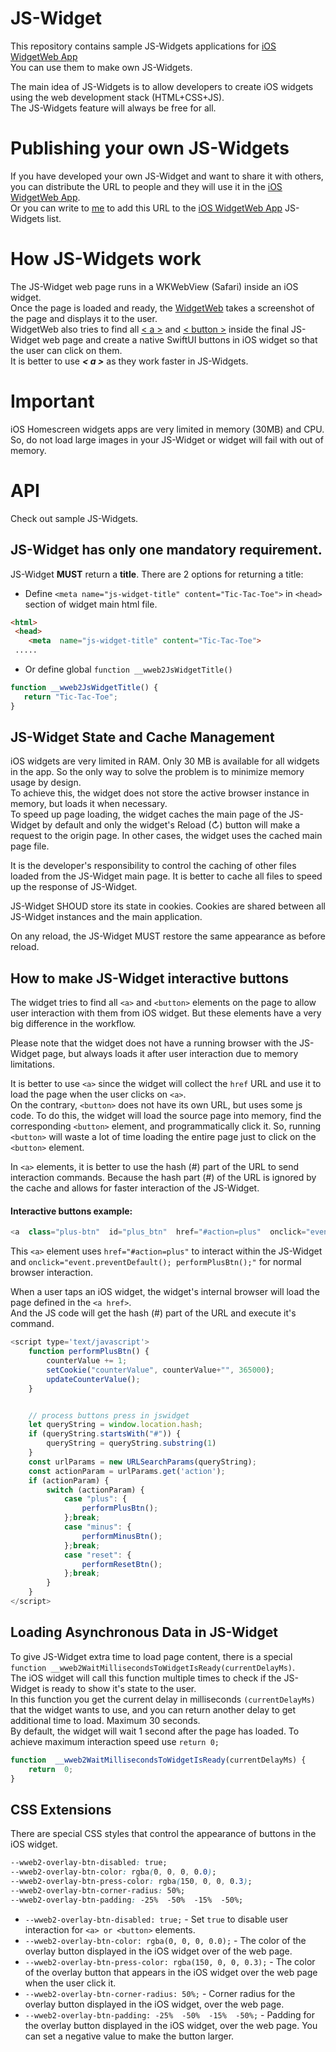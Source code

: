 # JS-Widget
This repository contains sample JS-Widgets applications for [iOS WidgetWeb App](https://apps.apple.com/app/widget-web/id1522169352)  
You can use them to make own JS-Widgets.

The main idea of ​​JS-Widgets is to allow developers to create iOS widgets using the web development stack (HTML+CSS+JS).  
The JS-Widgets feature will always be free for all.

# Publishing your own JS-Widgets

If you have developed your own JS-Widget and want to share it with others, you can distribute the URL to people and they will use it in the [iOS WidgetWeb App](https://apps.apple.com/app/widget-web/id1522169352).  
Or you can write to [me](mailto:supporrt.vitalek.app@gmail.com) to add this URL to the [iOS WidgetWeb App](https://apps.apple.com/app/widget-web/id1522169352) JS-Widgets list.

# How JS-Widgets work

The JS-Widget web page runs in a WKWebView (Safari) inside an iOS widget.  
Once the page is loaded and ready, the [WidgetWeb](https://apps.apple.com/app/widget-web/id1522169352) takes a screenshot of the page and displays it to the user.  
WidgetWeb also tries to find all [< a >](https://developer.mozilla.org/en-US/docs/Web/HTML/Element/a) and [< button >](https://developer.mozilla.org/en-US/docs/Web/HTML/Element/button) inside the final JS-Widget web page and create a native SwiftUI buttons in iOS widget so that the user can click on them.  
It is better to use ***< a >*** as they work faster in JS-Widgets.

# Important
iOS Homescreen widgets apps are very limited in memory (30MB) and CPU.  
So, do not load large images in your JS-Widget or widget will fail with out of memory.

# API

Check out sample JS-Widgets.

## JS-Widget has only one mandatory requirement.
JS-Widget **MUST** return a **title**. There are 2 options for returning a title:
 
 - Define `<meta name="js-widget-title" content="Tic-Tac-Toe">` in `<head>` section of widget main html file.
 ```html 
<html>
  <head>
     <meta  name="js-widget-title" content="Tic-Tac-Toe">
  .....
 ```
 - Or define global `function __wweb2JsWidgetTitle()`
 ```js
function __wweb2JsWidgetTitle() {
	return "Tic-Tac-Toe";
}
```

## JS-Widget State and Cache Management

iOS widgets are very limited in RAM. Only 30 MB is available for all widgets in the app. 
So the only way to solve the problem is to minimize memory usage by design.  
To achieve this, the widget does not store the active browser instance in memory, but loads it when necessary.  
To speed up page loading, the widget caches the main page of the JS-Widget by default and only the widget's Reload (↻) button will make a request to the origin page. 
In other cases, the widget uses the cached main page file.

It is the developer's responsibility to control the caching of other files loaded from the JS-Widget main page. It is better to cache all files to speed up the response of JS-Widget.

JS-Widget SHOUD store its state in cookies. Cookies are shared between all JS-Widget instances and the main application.

On any reload, the JS-Widget MUST restore the same appearance as before reload.


## How to make JS-Widget interactive buttons

The widget tries to find all `<a>` and `<button>` elements on the page to allow user interaction with them from iOS widget. But these elements have a very big difference in the workflow.

Please note that the widget does not have a running browser with the JS-Widget page, but always loads it after user interaction due to memory limitations.

It is better to use `<a>` since the widget will collect the `href` URL and use it to load the page when the user clicks on `<a>`.  
On the contrary, `<button>` does not have its own URL, but uses some js code. To do this, the widget will load the source page into memory, find the corresponding `<button>` element, and programmatically click it. So, running `<button>` will waste a lot of time loading the entire page just to click on the `<button>` element.

In `<a>` elements, it is better to use the hash (#) part of the URL to send interaction commands. Because the hash part (#) of the URL is ignored by the cache and allows for faster interaction of the JS-Widget.

#### Interactive buttons example:
```js
<a  class="plus-btn"  id="plus_btn"  href="#action=plus"  onclick="event.preventDefault(); performPlusBtn();">+</a>
```
This `<a>` element uses `href="#action=plus"` to interact within the JS-Widget and `onclick="event.preventDefault(); performPlusBtn();"` for normal browser interaction.

When a user taps an iOS widget, the widget's internal browser will load the page defined in the `<a href>`.  
And the JS code will get the hash (#) part of the URL and execute it's command.

```js
<script type='text/javascript'>
    function performPlusBtn() {
        counterValue += 1;
        setCookie("counterValue", counterValue+"", 365000);
        updateCounterValue();
    }


    // process buttons press in jswidget
    let queryString = window.location.hash;
    if (queryString.startsWith("#")) {
        queryString = queryString.substring(1)
    }
    const urlParams = new URLSearchParams(queryString);
    const actionParam = urlParams.get('action');
    if (actionParam) {
        switch (actionParam) {
            case "plus": {
                performPlusBtn();
            };break;
            case "minus": {
                performMinusBtn();
            };break;
            case "reset": {
                performResetBtn();
            };break;
        }
    }
</script>
```

## Loading Asynchronous Data in JS-Widget

To give JS-Widget extra time to load page content, there is a special `function __wweb2WaitMillisecondsToWidgetIsReady(currentDelayMs)`.  
The iOS widget will call this function multiple times to check if the JS-Widget is ready to show it's state to the user.  
In this function you get the current delay in milliseconds `(currentDelayMs)` that the widget wants to use, and you can return another delay to get additional time to load. Maximum 30 seconds.  
By default, the widget will wait 1 second after the page has loaded. To achieve maximum interaction speed use `return 0;`

```js
function  __wweb2WaitMillisecondsToWidgetIsReady(currentDelayMs) {
    return  0;
}
```


## CSS Extensions

There are special CSS styles that control the appearance of buttons in the iOS widget.
```css
--wweb2-overlay-btn-disabled: true;
--wweb2-overlay-btn-color: rgba(0, 0, 0, 0.0);
--wweb2-overlay-btn-press-color: rgba(150, 0, 0, 0.3);
--wweb2-overlay-btn-corner-radius: 50%;
--wweb2-overlay-btn-padding: -25%  -50%  -15%  -50%;
```

 - `--wweb2-overlay-btn-disabled: true;` - Set `true` to disable user interaction for `<a> or <button>` elements.
 - `--wweb2-overlay-btn-color: rgba(0, 0, 0, 0.0);` - The color of the overlay button displayed in the iOS widget over of the web page.
 - `--wweb2-overlay-btn-press-color: rgba(150, 0, 0, 0.3);` - The color of the overlay button that appears in the iOS widget over the web page when the user click it.
 - `--wweb2-overlay-btn-corner-radius: 50%;` - Corner radius for the overlay button displayed in the iOS widget, over the web page.
 - `--wweb2-overlay-btn-padding: -25%  -50%  -15%  -50%;` - Padding for the overlay button displayed in the iOS widget, over the web page. You can set a negative value to make the button larger.

